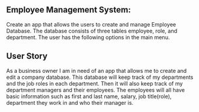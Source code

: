 ## Employee Management System:
Create an app that allows the users to create and manage Employee Database.  The database consists of three tables employee, role, and department.  The user has the following options in the main menu.

## User Story
As a business owner I am in need of an app that allows me to create and edit a company database.  This database will keep track of my departments and the job roles in each department.  Then it will also keep track of my department managers and their employees.  The employees will all have basic information such as first and last name, salary, job title(role), department they work in and who their manager is.


